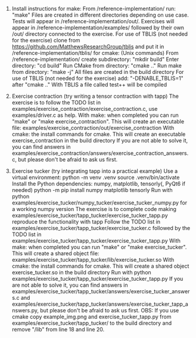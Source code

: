 1. Install instructions
for make: 
    From /reference-implementation/ run: "make"
    Files are created in different directories depending on use case. Tests will appear in /reference-implementation/out/. Exercises will appear in /reference-implementation/examples/ followed by their own /out/ directory connected to the exercise.
    For use of TBLIS (not needed for the exercise) clone from https://github.com/MatthewsResearchGroup/tblis and put it in /reference-implementation/tblis/
for cmake: (Unix commands)
    From /reference-implementation/ create subdirectory: "mkdir build"
    Enter directory: "cd build"
    Run CMake from directory: "cmake .."
    Run make from directory: "make -j"
    All files are created in the build directory
    For use of TBLIS (not needed for the exercise) add: "-DENABLE_TBLIS=1" after "cmake .."
With TBLIS a file called test++ will be compiled

2. Exercise contraction (try writing a tensor contraction with tapp)
The exercise is to follow the TODO list in examples/exercise_contraction/exercise_contraction.c, use examples/driver.c as help.
With make: when completed you can run "make" or "make exercise_contraction". This will create an executable file: examples/exercise_contraction/out/exercise_contraction
With cmake: the install commands for cmake. This will create an executable exercise_contraction in the build directory
If you are not able to solve it, you can find answers in examples/exercise_contraction/answers/exercise_contraction_answers.c, but please don't be afraid to ask us first.

3. Exercise tucker (try integrating tapp into a practical example)
Use a virtual environment:
    python -m venv .venv
    source .venv/bin/activate
Install the Python dependencies: numpy, matplotlib, tensorly(, PyQt6 if needed)
    python -m pip install numpy matplotlib tensorly
Run with python examples/exercise_tucker/numpy_tucker/exercise_tucker_numpy.py for a working numpy version
The exercise is to complete code making examples/exercise_tucker/tapp_tucker/exercise_tucker_tapp.py reproduce the functionality with tapp
Follow the TODO list in examples/exercise_tucker/tapp_tucker/exercise_tucker.c followed by the TODO list in examples/exercise_tucker/tapp_tucker/exercise_tucker_tapp.py
With make: when completed you can run "make" or "make exercise_tucker". This will create a shared object file: examples/exercise_tucker/tapp_tucker/lib/exercise_tucker.so
With cmake: the install commands for cmake. This will create a shared object exercise_tucker.so in the build directory
Run with python examples/exercise_tucker/tapp_tucker/exercise_tucker_tapp.py
If you are not able to solve it, you can find answers in examples/exercise_tucker/tapp_tucker/answers/exercise_tucker_answers.c and examples/exercise_tucker/tapp_tucker/answers/exercise_tucker_tapp_answers.py, but please don't be afraid to ask us first.
OBS: If you use cmake copy example_img.png and exercise_tucker_tapp.py from examples/exercise_tucker/tapp_tucker/ to the build directory and remove "/lib" from line 18 and line 20.